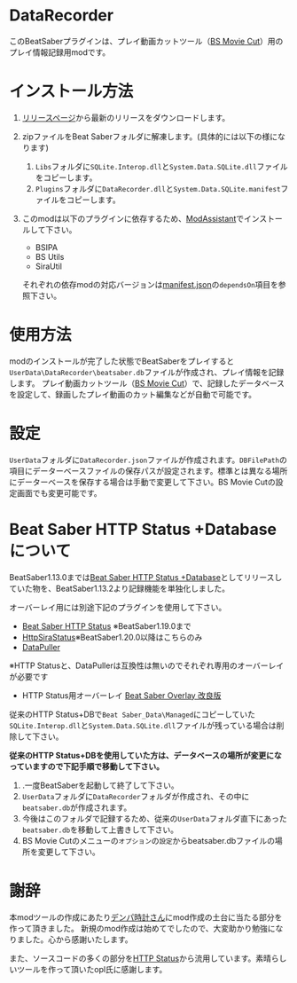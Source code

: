 # DataRecorder
このBeatSaberプラグインは、プレイ動画カットツール（[BS Movie Cut](https://github.com/rynan4818/bs-movie-cut)）用のプレイ情報記録用modです。

# インストール方法

1. [リリースページ](https://github.com/rynan4818/DataRecorder/releases)から最新のリリースをダウンロードします。
2. zipファイルをBeat Saberフォルダに解凍します。(具体的には以下の様になります)
    1. `Libs`フォルダに`SQLite.Interop.dll`と`System.Data.SQLite.dll`ファイルをコピーします。
    2. `Plugins`フォルダに`DataRecorder.dll`と`System.Data.SQLite.manifest`ファイルをコピーします。
3. このmodは以下のプラグインに依存するため、[ModAssistant](https://github.com/Assistant/ModAssistant)でインストールして下さい。
    - BSIPA
    - BS Utils
    - SiraUtil
    
    それぞれの依存modの対応バージョンは[manifest.json](https://github.com/rynan4818/DataRecorder/blob/main/DataRecorder/manifest.json)の`dependsOn`項目を参照下さい。
# 使用方法
modのインストールが完了した状態でBeatSaberをプレイすると`UserData\DataRecorder\beatsaber.db`ファイルが作成され、プレイ情報を記録します。
プレイ動画カットツール（[BS Movie Cut](https://github.com/rynan4818/bs-movie-cut)）で、記録したデータベースを設定して、録画したプレイ動画のカット編集などが自動で可能です。
# 設定
`UserData`フォルダに`DataRecorder.json`ファイルが作成されます。`DBFilePath`の項目にデーターベースファイルの保存パスが設定されます。標準とは異なる場所にデーターベースを保存する場合は手動で変更して下さい。BS Movie Cutの設定画面でも変更可能です。
# Beat Saber HTTP Status +Databaseについて
BeatSaber1.13.0までは[Beat Saber HTTP Status +Database](https://github.com/rynan4818/beatsaber-http-status-db)としてリリースしていた物を、BeatSaber1.13.2より記録機能を単独化しました。

オーバーレイ用には別途下記のプラグインを使用して下さい。
- [Beat Saber HTTP Status](https://github.com/opl-/beatsaber-http-status) ※BeatSaber1.19.0まで
- [HttpSiraStatus](https://github.com/denpadokei/beatsaber-http-status)※BeatSaber1.20.0以降はこちらのみ
- [DataPuller](https://github.com/kOFReadie/BSDataPuller)

※HTTP Statusと、DataPullerは互換性は無いのでそれぞれ専用のオーバーレイが必要です
- HTTP Status用オーバーレイ [Beat Saber Overlay 改良版](https://github.com/rynan4818/beat-saber-overlay)

従来のHTTP Status+DBで`Beat Saber_Data\Managed`にコピーしていた`SQLite.Interop.dll`と`System.Data.SQLite.dll`ファイルが残っている場合は削除して下さい。

**従来のHTTP Status+DBを使用していた方は、データベースの場所が変更になっていますので下記手順で移動して下さい。**
  1. .一度BeatSaberを起動して終了して下さい。
  2. `UserData`フォルダに`DataRecorder`フォルダが作成され、その中に`beatsaber.db`が作成されます。
  3. 今後はこのフォルダで記録するため、従来の`UserData`フォルダ直下にあった`beatsaber.db`を移動して上書きして下さい。
  4. BS Movie Cutのメニューの`オプション`の`設定`からbeatsaber.dbファイルの場所を変更して下さい。

# 謝辞
本modツールの作成にあたり[デンパ時計さん](https://github.com/denpadokei)にmod作成の土台に当たる部分を作って頂きました。
新規のmod作成は始めてでしたので、大変助かり勉強になりました。心から感謝いたします。

また、ソースコードの多くの部分を[HTTP Status](https://github.com/opl-/beatsaber-http-status)から流用しています。素晴らしいツールを作って頂いたopl氏に感謝します。

